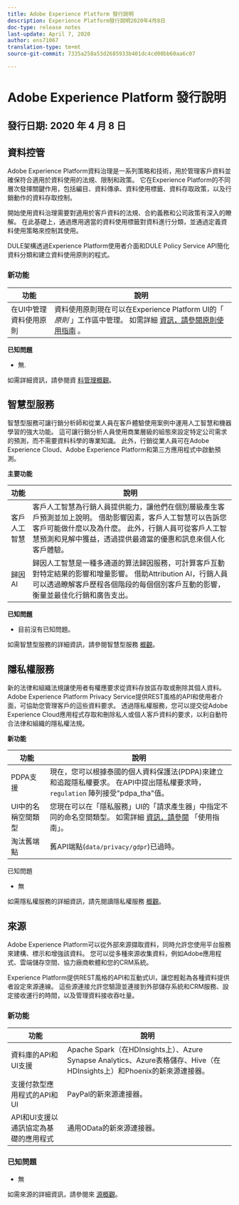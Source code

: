 ```yaml
---
title: Adobe Experience Platform 發行說明
description: Experience Platform發行說明2020年4月8日
doc-type: release notes
last-update: April 7, 2020
author: ens71067
translation-type: tm+mt
source-git-commit: 7335a258a53d2685933b401dc4cd00bb60aa6c07

---
```



# Adobe Experience Platform 發行說明

## 發行日期: 2020 年 4 月 8 日

## 資料控管

Adobe Experience Platform資料治理是一系列策略和技術，用於管理客戶資料並確保符合適用於資料使用的法規、限制和政策。 它在Experience Platform的不同層次發揮關鍵作用，包括編目、資料傳承、資料使用標籤、資料存取政策，以及行銷動作的資料存取控制。

開始使用資料治理需要對適用於客戶資料的法規、合約義務和公司政策有深入的瞭解。 在此基礎上，通過應用適當的資料使用標籤對資料進行分類，並通過定義資料使用策略來控制其使用。

DULE架構透過Experience Platform使用者介面和DULE Policy Service API簡化資料分類和建立資料使用原則的程式。

### 新功能

| 功能 | 說明 |
| -----------| ---------- |
| 在UI中管理資料使用原則 | 資料使用原則現在可以在Experience Platform UI的「 _原則_ 」工作區中管理。 如需詳細 [資訊，請參閱原則使用指南](../../data-governance/policies/user-guide.md) 。 |

**已知問題**

* 無.

如需詳細資訊，請參閱資 [料管理概觀](../../data-governance/home.md)。

## 智慧型服務

智慧型服務可讓行銷分析師和從業人員在客戶體驗使用案例中運用人工智慧和機器學習的強大功能。 這可讓行銷分析人員使用商業層級的組態來設定特定公司需求的預測，而不需要資料科學的專業知識。 此外，行銷從業人員可在Adobe Experience Cloud、Adobe Experience Platform和第三方應用程式中啟動預測。

**主要功能**

| 功能 | 說明 |
|---|---|
| 客戶人工智慧 | 客戶人工智慧為行銷人員提供能力，讓他們在個別層級產生客戶預測並加上說明。 借助影響因素，客戶人工智慧可以告訴您客戶可能做什麼以及為什麼。 此外，行銷人員可從客戶人工智慧預測和見解中獲益，透過提供最適當的優惠和訊息來個人化客戶體驗。 |
| 歸因AI | 歸因人工智慧是一種多通道的算法歸因服務，可計算客戶互動對特定結果的影響和增量影響。 借助Attribution AI，行銷人員可以透過瞭解客戶歷程各個階段的每個個別客戶互動的影響，衡量並最佳化行銷和廣告支出。 |

**已知問題**

* 目前沒有已知問題。

如需智慧型服務的詳細資訊，請參閱智慧型服務 [概觀](../../intelligent-services/home.md)。

## 隱私權服務

新的法律和組織法規讓使用者有權應要求從資料存放區存取或刪除其個人資料。 Adobe Experience Platform Privacy Service提供REST風格的API和使用者介面，可協助您管理客戶的這些資料要求。 透過隱私權服務，您可以提交從Adobe Experience Cloud應用程式存取和刪除私人或個人客戶資料的要求，以利自動符合法律和組織的隱私權法規。

**新功能**

| 功能 | 說明 |
| --- | --- |
| PDPA支援 | 現在，您可以根據泰國的個人資料保護法(PDPA)來建立和追蹤隱私權要求。 在API中提出隱私權要求時， `regulation` 陣列接受&quot;pdpa_tha&quot;值。 |
| UI中的名稱空間類型 | 您現在可以在「隱私服務」UI的「請求產生器」中指定不同的命名空間類型。 如需詳細 [資訊，請參閱](../../privacy-service/ui/user-guide.md) 「使用指南」。 |
| 淘汰舊端點 | 舊API端點(`data/privacy/gdpr`)已過時。 |

已知問題

* 無

如需隱私權服務的詳細資訊，請先閱讀隱私權服務 [概觀](../../privacy-service/home.md)。

## 來源

Adobe Experience Platform可以從外部來源擷取資料，同時允許您使用平台服務來建構、標示和增強該資料。 您可以從多種來源收集資料，例如Adobe應用程式、雲端儲存空間、協力廠商軟體和您的CRM系統。

Experience Platform提供REST風格的API和互動式UI，讓您輕鬆為各種資料提供者設定來源連線。 這些源連接允許您驗證並連接到外部儲存系統和CRM服務、設定接收運行的時間，以及管理資料接收吞吐量。

### 新功能

| 功能 | 說明 |
| ------- | ----------- |
| 資料庫的API和UI支援 | Apache Spark（在HDInsights上）、Azure Synapse Analytics、Azure表格儲存、Hive（在HDInsights上）和Phoenix的新來源連接器。 |
| 支援付款型應用程式的API和UI | PayPal的新來源連接器。 |
| API和UI支援以通訊協定為基礎的應用程式 | 通用OData的新來源連接器。 |

### 已知問題

* 無

如需來源的詳細資訊，請參閱來 [源概觀](../../source-connectors/home.md)。